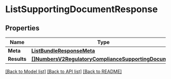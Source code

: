 # ListSupportingDocumentResponse

## Properties

Name | Type | Description | Notes
------------ | ------------- | ------------- | -------------
**Meta** | [**ListBundleResponseMeta**](ListBundleResponse_meta.md) |  | [optional] 
**Results** | [**[]NumbersV2RegulatoryComplianceSupportingDocument**](numbers.v2.regulatory_compliance.supporting_document.md) |  | [optional] 

[[Back to Model list]](../README.md#documentation-for-models) [[Back to API list]](../README.md#documentation-for-api-endpoints) [[Back to README]](../README.md)


